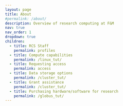 ```yaml
---
layout: page
title: About
#permalink: /about/
description: Overview of research computing at F&M
nav: true
nav_order: 1
dropdown: true
children:
  - title: RCS Staff
    permalink: profiles
  - title: Compute capabilities
    permalink: /linux_tut/
  - title: Requesting access
    permalink: access
  - title: Data storage options
    permalink: /cluster_tut/
  - title: Grant assistance
    permalink: /cluster_tut/
  - title: Purchasing hardware/software for research
    permalink: /globus_tut/
---
```

